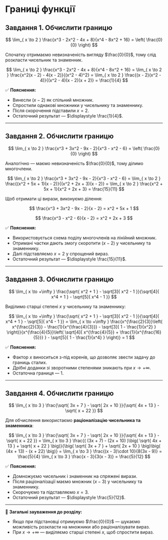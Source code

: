 # Границі функції

## Завдання 1. Обчислити границю

$$  
\lim_{ x \to 2 } \frac{x^3 - 2x^2 - 4x + 8}{x^4 - 8x^2 + 16} = \left( \frac{0}{0} \right)  
$$

Спочатку отримаємо невизначеність вигляду $\frac{0}{0}$, тому слід розкласти чисельник та знаменник.

$$  
\lim_{ x \to 2 } \frac{x^3 - 2x^2 - 4x + 8}{x^4 - 8x^2 + 16}  
= \lim_{ x \to 2 } \frac{x^2(x - 2) - 4(x - 2)}{(x^2 - 4)^2}  
= \lim_{ x \to 2 } \frac{(x - 2)(x^2 - 4)}{(x^2 - 4)(x - 2)(x + 2)}  
= \frac{1}{4}  
$$

✅ **Пояснення:**

- Винесли $(x - 2)$ як спільний множник.
- Спростили однакові множники у чисельнику та знаменнику.
- Після скорочення підставили $x = 2$.
- Остаточний результат — $\displaystyle \frac{1}{4}$.    

---

## Завдання 2. Обчислити границю

$$  
\lim_{ x \to 2 } \frac{x^3 + 3x^2 - 9x - 2}{x^3 - x^2 - 6} = \left( \frac{0}{0} \right)  
$$

Аналогічно — маємо невизначеність $\frac{0}{0}$, тому ділимо многочлени.

$$  
\lim_{ x \to 2 } \frac{x^3 + 3x^2 - 9x - 2}{x^3 - x^2 - 6}  
= \lim_{ x \to 2 } \frac{(x^2 + 5x + 1)(x - 2)}{(x^2 + 2x + 3)(x - 2)}  
= \lim_{ x \to 2 } \frac{x^2 + 5x + 1}{x^2 + 2x + 3}  
= \frac{15}{11}  
$$

Щоб отримати ці вирази, виконуємо ділення:

$$  
\frac{x^3 + 3x^2 - 9x - 2}{x - 2} = x^2 + 5x + 1  
$$

$$  
\frac{x^3 - x^2 - 6}{x - 2} = x^2 + 2x + 3  
$$

✅ **Пояснення:**

- Використовується схема поділу многочленів на лінійний множник.
- Отримані частки дають змогу скоротити $(x - 2)$ у чисельнику та знаменнику.
- Далі підставляємо $x = 2$ у спрощений вираз.
- Остаточний результат — $\displaystyle \frac{15}{11}$.    

---

## Завдання 3. Обчислити границю

$$  
\lim_{ x \to +\infty } \frac{\sqrt{ x^2 + 1 } - \sqrt[3]{ x^2 - 1 }}{\sqrt[4]{ x^4 + 1 } - \sqrt[5]{ x^4 - 1 }}  
$$

Виділимо старші степені $x$ у чисельнику та знаменнику:

$$  
\lim_{ x \to +\infty } \frac{\sqrt{ x^2 + 1 } - \sqrt[3]{ x^2 - 1 }}{\sqrt[4]{ x^4 + 1 } - \sqrt[5]{ x^4 - 1 }}  
= \lim_{ x \to +\infty } \frac{x^{\frac{2}{3}}\left( x^{\frac{2}{3}} - \frac{1}{x^{\frac{4}{3}}} - \sqrt[3]{ 1 - \frac{1}{x^2} } \right)}{x^{\frac{4}{5}}\left( \sqrt[4]{ x^{\frac{4}{5}} + \frac{1}{x^{\frac{16}{5}}} } - \sqrt[5]{ 1 - \frac{1}{x^4} } \right)}  
= 1  
$$

✅ **Пояснення:**

- Фактор $x$ виноситься з-під коренів, що дозволяє звести задачу до границь сталих.
- Дрібні доданки зі зворотними степенями зникають при $x \to +\infty$.
- Остаточна границя — $1$.

---

## Завдання 4. Обчислити границю

$$  
\lim_{ x \to 3 } \frac{\sqrt{ 3x + 7 } - \sqrt{ 2x + 10 }}{\sqrt{ 4x + 13 } - \sqrt{ x + 22 }}  
$$

Для обчислення використаємо **раціоналізацію чисельника та знаменника**:

$$  
\lim_{ x \to 3 } \frac{\sqrt{ 3x + 7 } - \sqrt{ 2x + 10 }}{\sqrt{ 4x + 13 } - \sqrt{ x + 22 }}  
= \lim_{ x \to 3 } \frac{( (3x + 7) - (2x + 10) )\big( \sqrt{ 4x + 13 } + \sqrt{ x + 22 } \big)}{\big( \sqrt{ 3x + 7 } + \sqrt{ 2x + 10 } \big)\big( (4x + 13) - (x + 22) \big)}  
= \lim_{ x \to 3 } \frac{(x - 3)\cdot 10}{8(3x - 9)}  
= \frac{5}{4} \lim_{ x \to 3 } \frac{x - 3}{3(x - 3)}  
= \frac{5}{12}  
$$

✅ **Пояснення:**

- Домножуємо чисельник і знаменник на спряжені вирази.
- Після раціоналізації маємо множник $(x - 3)$ у чисельнику та знаменнику.
- Скорочуємо та підставляємо $x = 3$.
- Остаточний результат — $\displaystyle \frac{5}{12}$.    

---

📌 **Загальні зауваження до розділу:**

- Якщо при підстановці отримуємо $\frac{0}{0}$ — шукаємо можливість розкласти на множники або раціоналізувати вираз.
- При $x \to +\infty$ — виділяємо старші степені $x$, щоб спростити вираз.